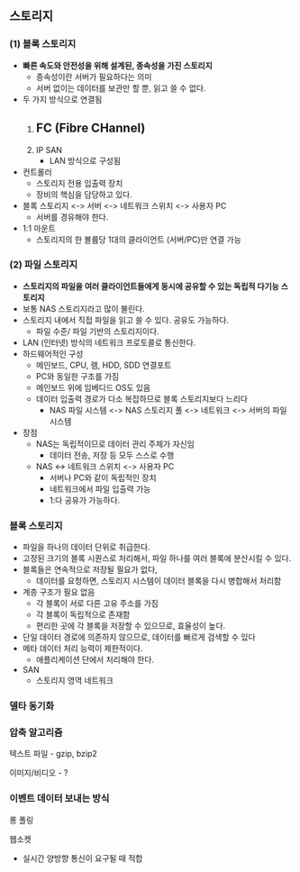 ## 스토리지

### (1) 블록 스토리지

- **빠른 속도와 안전성을 위해 설계된, 종속성을 가진 스토리지**
  - 종속성이란 서버가 필요하다는 의미
  - 서버 없이는 데이터를 보관만 할 뿐, 읽고 쓸 수 없다.
- 두 가지 방식으로 연결됨
  1. FC (Fibre CHannel)
     - 
  2. IP SAN
     - LAN 방식으로 구성됨
- 컨트롤러
  - 스토리지 전용 입출력 장치
  - 장비의 핵심을 담당하고 있다.
- 블록 스토리지 <-> 서버 <-> 네트워크 스위치 <-> 사용자 PC
  - 서버를 경유해야 한다.
- 1:1 마운트
  - 스토리지의 한 볼륨당 1대의 클라이언트 (서버/PC)만 연결 가능

### (2) 파일 스토리지

- **스토리지의 파일을 여러 클라이언트들에게 동시에 공유할 수 있는 독립적 다기능 스토리지**
- 보통 NAS 스토리지라고 많이 불린다.
- 스토리지 내에서 직접 파일을 읽고 쓸 수 있다. 공유도 가능하다.
  - 파일 수준/ 파일 기반의 스토리지이다.
- LAN (인터넷) 방식의 네트워크 프로토콜로 통신한다.
- 하드웨어적인 구성
  - 메인보드, CPU, 램, HDD, SDD 연결포트
  - PC와 동일한 구조를 가짐
  - 메인보드 위에 임베디드 OS도 있음
  - 데이터 입출력 경로가 다소 복잡하므로 블록 스토리지보다 느리다
    - NAS 파일 시스템 <-> NAS 스토리지 풀 <-> 네트워크 <-> 서버의 파일 시스템
- 장점
  - NAS는 독립적이므로 데이터 관리 주체가 자신임
    - 데이터 전송, 저장 등 모두 스스로 수행
  - NAS <-> 네트워크 스위치 <-> 사용자 PC
    - 서버나 PC와 같이 독립적인 장치
    - 네트워크에서 파일 입출력 가능
    - 1:다 공유가 가능하다.

### 블록 스토리지

- 파일을 하나의 데이터 단위로 취급한다.
- 고정된 크기의 블록 시퀀스로 처리해서, 파일 하나를 여러 블록에 분산시킬 수 있다.
- 블록들은 연속적으로 저장될 필요가 없다,
  - 데이터를 요청하면, 스토리지 시스템이 데이터 블록을 다시 병합해서 처리함
- 계층 구조가 필요 없음
  - 각 블록이 서로 다른 고유 주소를 가짐
  - 각 블록이 독립적으로 존재함
  - 편리한 곳에 각 블록을 저장할 수 있으므로, 효율성이 높다.
- 단일 데이터 경로에 의존하지 않으므로, 데이터를 빠르게 검색할 수 있다
- 메타 데이터 처리 능력이 제한적이다.
  - 애플리케이션 단에서 처리해야 한다.
- SAN
  - 스토리지 영역 네트워크

### 델타 동기화

### 압축 알고리즘

텍스트 파일 - gzip, bzip2

이미지/비디오 - ?

### 이벤트 데이터 보내는 방식

롱 폴링

웹소켓 

- 실시간 양방향 통신이 요구될 때 적합



